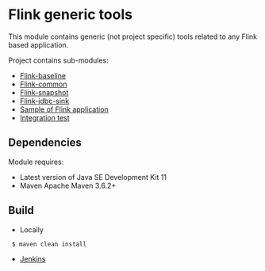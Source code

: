 # Flink generic tools
This module contains generic (not project specific) tools related to any Flink based application.

Project contains sub-modules:
- [Flink-baseline](flink-baseline/README.md)
- [Flink-common](flink-baseline/flink-common/README.md) 
- [Flink-snapshot](flink-baseline/flink-snapshot/README.md) 
- [Flink-jdbc-sink](flink-baseline/flink-jdbc-sink/README.md)
- [Sample of Flink application](flink-baseline/flink-example/README.md)
- [Integration test](flink-test-example/src/test/java/com/riskfocus/flink/test/example/SmoothingIT.java)

## Dependencies
Module requires:
 - Latest version of Java SE Development Kit 11
 - Maven Apache Maven 3.6.2+

## Build
- Locally
```bash
 $ maven clean install
```
- [Jenkins](https://jenkins.cicd.rfs.riskfocus.com/job/riskfocus/job/flink-generic/) 